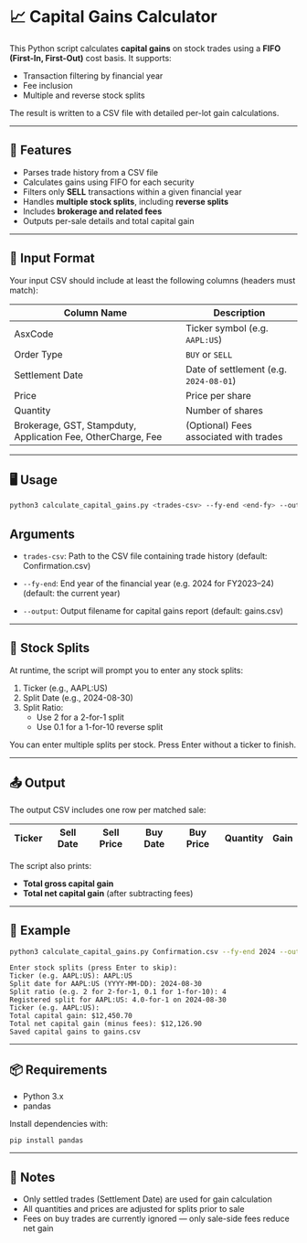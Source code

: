 # 📈 Capital Gains Calculator

This Python script calculates **capital gains** on stock trades using a **FIFO (First-In, First-Out)** cost basis. It supports:
- Transaction filtering by financial year
- Fee inclusion
- Multiple and reverse stock splits

The result is written to a CSV file with detailed per-lot gain calculations.

---

## 🔧 Features

- Parses trade history from a CSV file
- Calculates gains using FIFO for each security
- Filters only **SELL** transactions within a given financial year
- Handles **multiple stock splits**, including **reverse splits**
- Includes **brokerage and related fees**
- Outputs per-sale details and total capital gain

---

## 📁 Input Format

Your input CSV should include at least the following columns (headers must match):

| Column Name        | Description                        |
|--------------------|------------------------------------|
| AsxCode            | Ticker symbol (e.g. `AAPL:US`)     |
| Order Type         | `BUY` or `SELL`                    |
| Settlement Date    | Date of settlement (e.g. `2024-08-01`) |
| Price              | Price per share                    |
| Quantity           | Number of shares                   |
| Brokerage, GST, Stampduty, Application Fee, OtherCharge, Fee | (Optional) Fees associated with trades |

---

## 🖥️ Usage

```bash
python3 calculate_capital_gains.py <trades-csv> --fy-end <end-fy> --output <output-csv>
```

## Arguments
- ```trades-csv```: Path to the CSV file containing trade history (default: Confirmation.csv)

- ```--fy-end```: End year of the financial year (e.g. 2024 for FY2023–24) (default: the current year)

- ```--output```: Output filename for capital gains report (default: gains.csv)

---

## 🧮 Stock Splits
At runtime, the script will prompt you to enter any stock splits:
1. Ticker (e.g., AAPL:US)
2. Split Date (e.g., 2024-08-30)
3. Split Ratio:
    - Use 2 for a 2-for-1 split
    - Use 0.1 for a 1-for-10 reverse split

You can enter multiple splits per stock. Press Enter without a ticker to finish.

---

## 📤 Output

The output CSV includes one row per matched sale:

| Ticker | Sell Date | Sell Price | Buy Date | Buy Price | Quantity | Gain |
|--------|-----------|------------|----------|-----------|----------|------|

The script also prints:

- **Total gross capital gain**
- **Total net capital gain** (after subtracting fees)

---

## 📝 Example

```bash
python3 calculate_capital_gains.py Confirmation.csv --fy-end 2024 --output gains.csv
```
```
Enter stock splits (press Enter to skip):
Ticker (e.g. AAPL:US): AAPL:US
Split date for AAPL:US (YYYY-MM-DD): 2024-08-30
Split ratio (e.g. 2 for 2-for-1, 0.1 for 1-for-10): 4
Registered split for AAPL:US: 4.0-for-1 on 2024-08-30
Ticker (e.g. AAPL:US): 
Total capital gain: $12,450.70
Total net capital gain (minus fees): $12,126.90
Saved capital gains to gains.csv
```

---

## 📦 Requirements
- Python 3.x
- pandas

Install dependencies with:
```
pip install pandas
```

---

## 📌 Notes
- Only settled trades (Settlement Date) are used for gain calculation
- All quantities and prices are adjusted for splits prior to sale
- Fees on buy trades are currently ignored — only sale-side fees reduce net gain